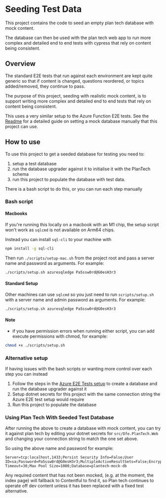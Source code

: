# Seeding Test Data

This project contains the code to seed an empty plan tech database with mock content.

The database can then be used with the plan tech web app to run more complex and detailed end to end tests with cypress that rely on content being consistent.

## Overview

The standard E2E tests that run against each environment are kept quite generic so that if content is changed, questions reordered, or topics added/removed, they continue to pass.

The purpose of this project, seeding with realistic mock content, is to support writing more complex and detailed end to end tests that rely on content being consistent.

This uses a very similar setup to the Azure Function E2E tests. See the [Readme](tests/Dfe.PlanTech.AzureFunctions.E2ETests/README.md)
for a detailed guide on setting a mock database manually that this project can use.

## How to use

To use this project to get a seeded database for testing you need to:
1. setup a test database
2. run the database upgrader against it to initialise it with the PlanTech schema
3. run this project to populate the database with test data.

There is a bash script to do this, or you can run each step manually

### Bash script

#### Macbooks

If you're running this locally on a macbook with an M1 chip, the setup script won't work as `sqlcmd` is not available on Arm64 chips.

Instead you can install `sql-cli` to your machine with
```bash
npm install -g sql-cli
```

Then run `./scripts/setup-mac.sh` from the project root and pass a server name and password as arguments. For example:
```bash
./scripts/setup.sh azuresqledge Pa5ssw0rd@G0esH3r3
```

#### Standard Setup

Other machines can use `sqlcmd` so you just need to run `scripts/setup.sh` with a server name and admin password as arguments. For example:
```bash
./scripts/setup.sh azuresqledge Pa5ssw0rd@G0esH3r3
```

#### Note
- if you have permission errors when running either script, you can add execute permissions with chmod, for example:
```bash
chmod +x ./scripts/setup.sh
```


### Alternative setup

If having issues with the bash scripts or wanting more control over each step you can instead

1. Follow the steps in the [Azure E2E Tests setup](tests/Dfe.PlanTech.AzureFunctions.E2ETests/README.md) to create a database and run the database upgrader against it
2. Setup dotnet secrets for this project with the same connection string the Azure E2E test setup would require
3. Run this project to populate the database


### Using Plan Tech With Seeded Test Database

After running the above to create a database with mock content, you can try it against plan tech by editing your dotnet secrets for `src/Dfe.PlanTech.Web`
and changing your connection string to match the one set above.

So using the above name and password for example:
```
Server=tcp:localhost,1433;Persist Security Info=False;User ID=sa;Password=Pa5ssw0rd@G0esH3r3;MultipleActiveResultSets=False;Encrypt=True;TrustServerCertificate=True;Connection Timeout=30;Max Pool Size=1000;Database=plantech-mock-db
```

Any required content that has not been mocked, (e.g. at the moment, the index page) will fallback to Contentful to find it,
so Plan tech continues to operate off dev content unless it has been replaced with a fixed test alternative.
